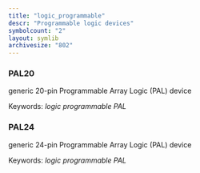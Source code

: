 ```yaml
---
title: "logic_programmable"
descr: "Programmable logic devices"
symbolcount: "2"
layout: symlib
archivesize: "802"
---
```


### PAL20
generic 20-pin Programmable Array Logic (PAL) device


Keywords: *logic programmable PAL*

### PAL24
generic 24-pin Programmable Array Logic (PAL) device


Keywords: *logic programmable PAL*

